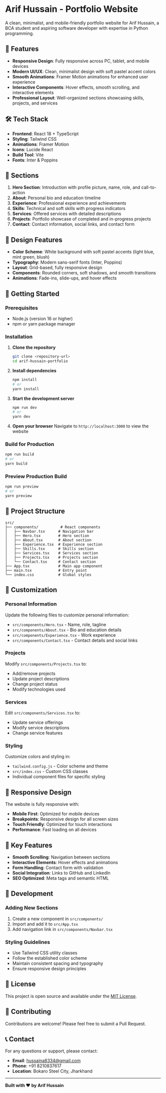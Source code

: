 # Arif Hussain - Portfolio Website

A clean, minimalist, and mobile-friendly portfolio website for Arif Hussain, a BCA student and aspiring software developer with expertise in Python programming.

## 🚀 Features

- **Responsive Design**: Fully responsive across PC, tablet, and mobile devices
- **Modern UI/UX**: Clean, minimalist design with soft pastel accent colors
- **Smooth Animations**: Framer Motion animations for enhanced user experience
- **Interactive Components**: Hover effects, smooth scrolling, and interactive elements
- **Professional Layout**: Well-organized sections showcasing skills, projects, and services

## 🛠️ Tech Stack

- **Frontend**: React 18 + TypeScript
- **Styling**: Tailwind CSS
- **Animations**: Framer Motion
- **Icons**: Lucide React
- **Build Tool**: Vite
- **Fonts**: Inter & Poppins

## 📱 Sections

1. **Hero Section**: Introduction with profile picture, name, role, and call-to-action
2. **About**: Personal bio and education timeline
3. **Experience**: Professional experience and achievements
4. **Skills**: Technical and soft skills with progress indicators
5. **Services**: Offered services with detailed descriptions
6. **Projects**: Portfolio showcase of completed and in-progress projects
7. **Contact**: Contact information, social links, and contact form

## 🎨 Design Features

- **Color Scheme**: White background with soft pastel accents (light blue, mint green, blush)
- **Typography**: Modern sans-serif fonts (Inter, Poppins)
- **Layout**: Grid-based, fully responsive design
- **Components**: Rounded corners, soft shadows, and smooth transitions
- **Animations**: Fade-ins, slide-ups, and hover effects

## 🚀 Getting Started

### Prerequisites

- Node.js (version 16 or higher)
- npm or yarn package manager

### Installation

1. **Clone the repository**
   ```bash
   git clone <repository-url>
   cd arif-hussain-portfolio
   ```

2. **Install dependencies**
   ```bash
   npm install
   # or
   yarn install
   ```

3. **Start the development server**
   ```bash
   npm run dev
   # or
   yarn dev
   ```

4. **Open your browser**
   Navigate to `http://localhost:3000` to view the website

### Build for Production

```bash
npm run build
# or
yarn build
```

### Preview Production Build

```bash
npm run preview
# or
yarn preview
```

## 📁 Project Structure

```
src/
├── components/          # React components
│   ├── Navbar.tsx      # Navigation bar
│   ├── Hero.tsx        # Hero section
│   ├── About.tsx       # About section
│   ├── Experience.tsx  # Experience section
│   ├── Skills.tsx      # Skills section
│   ├── Services.tsx    # Services section
│   ├── Projects.tsx    # Projects section
│   └── Contact.tsx     # Contact section
├── App.tsx             # Main app component
├── main.tsx            # Entry point
└── index.css           # Global styles
```

## 🎯 Customization

### Personal Information
Update the following files to customize personal information:
- `src/components/Hero.tsx` - Name, role, tagline
- `src/components/About.tsx` - Bio and education details
- `src/components/Experience.tsx` - Work experience
- `src/components/Contact.tsx` - Contact details and social links

### Projects
Modify `src/components/Projects.tsx` to:
- Add/remove projects
- Update project descriptions
- Change project status
- Modify technologies used

### Services
Edit `src/components/Services.tsx` to:
- Update service offerings
- Modify service descriptions
- Change service features

### Styling
Customize colors and styling in:
- `tailwind.config.js` - Color scheme and theme
- `src/index.css` - Custom CSS classes
- Individual component files for specific styling

## 📱 Responsive Design

The website is fully responsive with:
- **Mobile First**: Optimized for mobile devices
- **Breakpoints**: Responsive design for all screen sizes
- **Touch Friendly**: Optimized for touch interactions
- **Performance**: Fast loading on all devices

## 🌟 Key Features

- **Smooth Scrolling**: Navigation between sections
- **Interactive Elements**: Hover effects and animations
- **Form Handling**: Contact form with validation
- **Social Integration**: Links to GitHub and LinkedIn
- **SEO Optimized**: Meta tags and semantic HTML

## 🔧 Development

### Adding New Sections
1. Create a new component in `src/components/`
2. Import and add it to `src/App.tsx`
3. Add navigation link in `src/components/Navbar.tsx`

### Styling Guidelines
- Use Tailwind CSS utility classes
- Follow the established color scheme
- Maintain consistent spacing and typography
- Ensure responsive design principles

## 📄 License

This project is open source and available under the [MIT License](LICENSE).

## 🤝 Contributing

Contributions are welcome! Please feel free to submit a Pull Request.

## 📞 Contact

For any questions or support, please contact:
- **Email**: hussaina8334@gmail.com
- **Phone**: +91 8210837617
- **Location**: Bokaro Steel City, Jharkhand

---

**Built with ❤️ by Arif Hussain**
